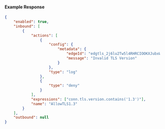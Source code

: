 <!-- Code generated for API Clients. DO NOT EDIT. -->

#### Example Response

```json
{
	"enabled": true,
	"inbound": [
		{
			"actions": [
				{
					"config": {
						"metadata": {
							"edgeId": "edgtls_2j6lu2Tw5l4RHRCIOOKXJubxWcB",
							"message": "Invalid TLS Version"
						}
					},
					"type": "log"
				},
				{
					"type": "deny"
				}
			],
			"expressions": ["conn.tls.version.contains('1.3')"],
			"name": "AllowTLS1.3"
		}
	],
	"outbound": null
}
```
